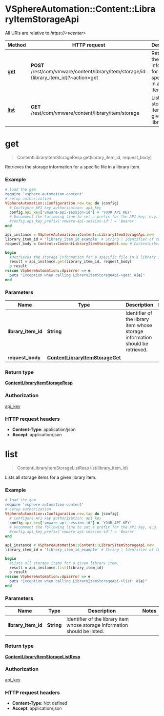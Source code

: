 # VSphereAutomation::Content::LibraryItemStorageApi

All URIs are relative to *https://&lt;vcenter&gt;*

Method | HTTP request | Description
------------- | ------------- | -------------
[**get**](LibraryItemStorageApi.md#get) | **POST** /rest/com/vmware/content/library/item/storage/id:{library_item_id}?~action&#x3D;get | Retrieves the storage information for a specific file in a library item.
[**list**](LibraryItemStorageApi.md#list) | **GET** /rest/com/vmware/content/library/item/storage | Lists all storage items for a given library item.


# **get**
> ContentLibraryItemStorageResp get(library_item_id, request_body)

Retrieves the storage information for a specific file in a library item.

### Example
```ruby
# load the gem
require 'vsphere-automation-content'
# setup authorization
VSphereAutomation::Configuration.new.tap do |config|
  # Configure API key authorization: api_key
  config.api_key['vmware-api-session-id'] = 'YOUR API KEY'
  # Uncomment the following line to set a prefix for the API key, e.g. 'Bearer' (defaults to nil)
  #config.api_key_prefix['vmware-api-session-id'] = 'Bearer'
end

api_instance = VSphereAutomation::Content::LibraryItemStorageApi.new
library_item_id = 'library_item_id_example' # String | Identifier of the library item whose storage information should be retrieved.
request_body = Content::ContentLibraryItemStorageGet.new # ContentLibraryItemStorageGet | 

begin
  #Retrieves the storage information for a specific file in a library item.
  result = api_instance.get(library_item_id, request_body)
  p result
rescue VSphereAutomation::ApiError => e
  puts "Exception when calling LibraryItemStorageApi->get: #{e}"
end
```

### Parameters

Name | Type | Description  | Notes
------------- | ------------- | ------------- | -------------
 **library_item_id** | **String**| Identifier of the library item whose storage information should be retrieved. | 
 **request_body** | [**ContentLibraryItemStorageGet**](ContentLibraryItemStorageGet.md)|  | 

### Return type

[**ContentLibraryItemStorageResp**](ContentLibraryItemStorageResp.md)

### Authorization

[api_key](../README.md#api_key)

### HTTP request headers

 - **Content-Type**: application/json
 - **Accept**: application/json



# **list**
> ContentLibraryItemStorageListResp list(library_item_id)

Lists all storage items for a given library item.

### Example
```ruby
# load the gem
require 'vsphere-automation-content'
# setup authorization
VSphereAutomation::Configuration.new.tap do |config|
  # Configure API key authorization: api_key
  config.api_key['vmware-api-session-id'] = 'YOUR API KEY'
  # Uncomment the following line to set a prefix for the API key, e.g. 'Bearer' (defaults to nil)
  #config.api_key_prefix['vmware-api-session-id'] = 'Bearer'
end

api_instance = VSphereAutomation::Content::LibraryItemStorageApi.new
library_item_id = 'library_item_id_example' # String | Identifier of the library item whose storage information should be listed.

begin
  #Lists all storage items for a given library item.
  result = api_instance.list(library_item_id)
  p result
rescue VSphereAutomation::ApiError => e
  puts "Exception when calling LibraryItemStorageApi->list: #{e}"
end
```

### Parameters

Name | Type | Description  | Notes
------------- | ------------- | ------------- | -------------
 **library_item_id** | **String**| Identifier of the library item whose storage information should be listed. | 

### Return type

[**ContentLibraryItemStorageListResp**](ContentLibraryItemStorageListResp.md)

### Authorization

[api_key](../README.md#api_key)

### HTTP request headers

 - **Content-Type**: Not defined
 - **Accept**: application/json



